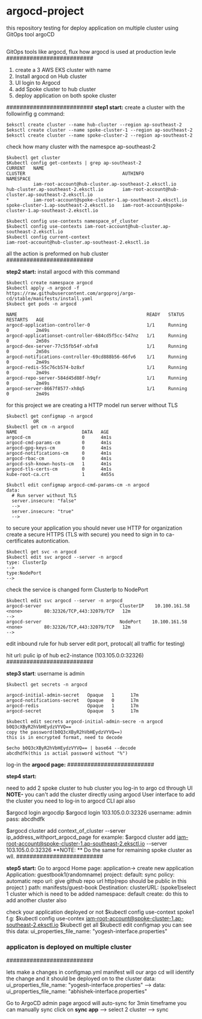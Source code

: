 # argocd-project
this repository testing for deploy application on multiple cluster using GitOps tool argoCD 
##
GitOps tools like argocd, flux 
how argocd is used at production levle 
##########################

1. create a 3 AWS EKS cluster with name
2. Install argocd on Hub cluster
3. UI login to Argocd
4. add Spoke cluster to hub cluster
5. deploy application on both spoke cluster 

##########################
**step1 start:**
create a cluster with the followinfig g command:
```
$eksctl create cluster --name hub-cluster --region ap-southeast-2
$eksctl create cluster --name spoke-cluster-1 --region ap-southeast-2
$eksctl create cluster --name spoke-cluster-2 --region ap-southeast-2
```
check how many cluster with the namespce ap-southeast-2
```
$kubectl get cluster 
$Kubectl config get-contexts | grep ap-southeast-2
CURRENT   NAME                                                        CLUSTER                                    AUTHINFO                                                    NAMESPACE
          iam-root-account@hub-cluster.ap-southeast-2.eksctl.io       hub-cluster.ap-southeast-2.eksctl.io       iam-root-account@hub-cluster.ap-southeast-2.eksctl.io
*         iam-root-account@spoke-cluster-1.ap-southeast-2.eksctl.io   spoke-cluster-1.ap-southeast-2.eksctl.io   iam-root-account@spoke-cluster-1.ap-southeast-2.eksctl.io
```
```
$kubectl config use-contexts namespace_of_cluster
$kubectl config use-contexts iam-root-account@hub-cluster.ap-southeast-2.eksctl.io
$kubectl config current-context
iam-root-account@hub-cluster.ap-southeast-2.eksctl.io
```
all the action is preformed on hub cluster
##########################

**step2 start:**
install argocd with this command 
```
$kubectl create namespace argocd
$kubectl apply -n argocd -f https://raw.githubusercontent.com/argoproj/argo-cd/stable/manifests/install.yaml
$kubect get pods -n argocd 

NAME                                                READY   STATUS    RESTARTS   AGE
argocd-application-controller-0                     1/1     Running   0          2m49s
argocd-applicationset-controller-684cd5f5cc-547nz   1/1     Running   0          2m50s
argocd-dex-server-77c55fb54f-xbfx8                  1/1     Running   0          2m50s
argocd-notifications-controller-69cd888b56-66fv6    1/1     Running   0          2m49s
argocd-redis-55c76cb574-bz8xf                       1/1     Running   0          2m49s
argocd-repo-server-584d45d88f-h9qfr                 1/1     Running   0          2m49s
argocd-server-8667f8577-xh8q5                       1/1     Running   0          2m49s
```
for this project we are creating a  HTTP model 
run server without TLS
```
$kubectl get configmap -n argocd
          OR
$kubectl get cm -n argocd
NAME                        DATA   AGE
argocd-cm                   0      4m1s
argocd-cmd-params-cm        0      4m1s
argocd-gpg-keys-cm          0      4m1s
argocd-notifications-cm     0      4m1s
argocd-rbac-cm              0      4m1s
argocd-ssh-known-hosts-cm   1      4m1s
argocd-tls-certs-cm         0      4m1s
kube-root-ca.crt            1      4m55s
```
```
$kubctl edit configmap argocd-cmd-params-cm -n argocd 
data:  
  # Run server without TLS
  server.insecure: "false"
  -->
  server.insecure: "true" 
  -->
```
to secure your application you should never use HTTP for organization 
create a secure HTTPS (TLS with secure)
you need to sign in to ca-certificates autontication.
```
$kubectl get svc -n argocd 
$kubectl edit svc argocd --server -n argocd
type: ClusterIp
--> 
type:NodePort
-->
```
check the service is changed form ClusterIp to NodePort
```
$kubectl edit svc argocd --server -n argocd
argocd-server                             ClusterIP    10.100.161.58    <none>        80:32326/TCP,443:32079/TCP   12m
-->
argocd-server                             NodePort    10.100.161.58    <none>        80:32326/TCP,443:32079/TCP   12m
-->
```
edit inbound rule for hub server
edit port, protocal( all traffic for testing)

hit url: pulic ip of hub ec2-instance (103.105.0.0:32326)
########################## 

**step3 start**:
username is admin
```
$kubectl get secrets -n argocd

argocd-initial-admin-secret   Opaque   1      17m
argocd-notifications-secret   Opaque   0      17m
argocd-redis                  Opaque   1      17m
argocd-secret                 Opaque   5      17m
```
```
$kubectl edit secrets argocd-initial-admin-secre -n argocd
b0Q3cXByR2hVbHEydzVYVQ==
copy the password(b0Q3cXByR2hVbHEydzVYVQ==)
this is in encrypted format, need to decode 
```
```
$echo b0Q3cXByR2hVbHEydzVYVQ== | base64 --decode
abcdhdfk(this is actial password without "%")
```
log-in the **argocd page:**
##########################

**step4 start:**

need to add 2 spoke cluster to hub cluster
you log-in to argo cd through UI
**NOTE-** you can't add the cluster directly using argocd User interface
to add the cluster you need to log-in to argocd CLI api also 

$argocd login argocdip
$argocd login 103.105.0.0:32326 
username: admin
pass: abcdhdfk

$argocd cluster add context_of_cluster --server ip_address_withport_argocd_page
for example:
  $argocd cluster add iam-root-account@spoke-cluster-1.ap-southeast-2.eksctl.io --server 103.105.0.0:32326
**NOTE: ** Do the same for remaining spoke cluster as wll.
##########################
 
**step5 start:**
Go to argocd Home page:
application-> create new application 
  Application: guestbook1(randomname)
  project: default:
  sync policy: automatic
  repo url: give github repo url http(repo should be public in this project )
  path: manifests/guest-book
  Destination:
  clusterURL: (spoke1)select 1 cluster which is need to be added 
  namespace: default
  create:
do this to add another cluster also 

check your application deployed or not 
$kubectl config use-context spoke1
 f.g: $kubectl config use-contex iam-root-account@spoke-cluster-1.ap-southeast-2.eksctl.io
$kubectl get all
$kubectl edit configmap
you can see this 
data:
  ui_properties_file_name: "yogesh-interface.properties"


### applicaton is deployed on multiple cluster ###
##########################

lets make a changes in configmap.yml manifest 
will our argo cd will identify the change and it should be deployed on to the cluster
data:
  ui_properties_file_name: "yogesh-interface.properties"
-->
data:
  ui_properties_file_name: "abhishek-interface.properties"


Go to ArgoCD admin page 
argocd will auto-sync for 3min timeframe
you can manually sync click on **sync app** --> select 2 cluster --> sync 







